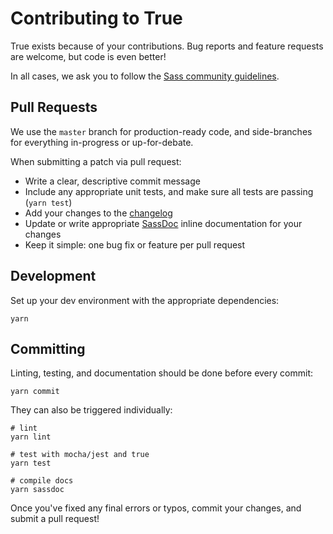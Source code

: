 # Contributing to True

True exists because of your contributions.
Bug reports and feature requests are welcome,
but code is even better!

In all cases,
we ask you to follow the
[Sass community guidelines](http://sass-lang.com/community-guidelines).

## Pull Requests

We use the `master` branch for production-ready code,
and side-branches for everything in-progress
or up-for-debate.

When submitting a patch via pull request:

- Write a clear, descriptive commit message
- Include any appropriate unit tests,
  and make sure all tests are passing (`yarn test`)
- Add your changes to the [changelog](CHANGELOG.md)
- Update or write appropriate [SassDoc](http://sassdoc.com/)
  inline documentation for your changes
- Keep it simple: one bug fix or feature per pull request

## Development

Set up your dev environment
with the appropriate dependencies:

```
yarn
```

## Committing

Linting, testing, and documentation
should be done before every commit:

```
yarn commit
```

They can also be triggered individually:

```
# lint
yarn lint

# test with mocha/jest and true
yarn test

# compile docs
yarn sassdoc
```

Once you've fixed any final errors or typos,
commit your changes, and submit a pull request!
